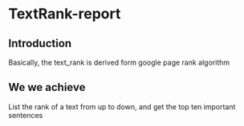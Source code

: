 # TextRank-report
## Introduction
Basically, the text_rank is derived form google page rank algorithm
## We we achieve
List the rank of a text from up to down, and get the top ten important sentences
